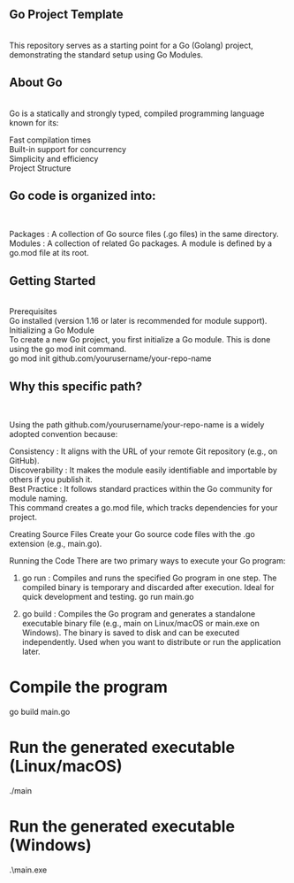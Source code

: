 <h2>Go Project Template</h2> <br>
This repository serves as a starting point for a Go (Golang) project, demonstrating the standard setup using Go Modules.

<h2>About Go</h2> <br>
Go is a statically and strongly typed, compiled programming language known for its: <br>

Fast compilation times <br>
Built-in support for concurrency  <br>
Simplicity and efficiency <br>
Project Structure <br>
<h2>Go code is organized into:</h2>  <br>

Packages : A collection of Go source files (.go files) in the same directory. <br>
Modules : A collection of related Go packages. A module is defined by a go.mod file at its root. <br>
<h2>Getting Started</h2> <br>
Prerequisites <br>
Go installed (version 1.16 or later is recommended for module support). <br>
Initializing a Go Module <br>
To create a new Go project, you first initialize a Go module. This is done using the go mod init command. <br>
go mod init github.com/yourusername/your-repo-name <br>

<h2>Why this specific path?</h2> <br>

Using the path github.com/yourusername/your-repo-name is a widely adopted convention because: <br>

Consistency : It aligns with the URL of your remote Git repository (e.g., on GitHub).<br>
Discoverability : It makes the module easily identifiable and importable by others if you publish it.<br>
Best Practice : It follows standard practices within the Go community for module naming.<br>
This command creates a go.mod file, which tracks dependencies for your project.<br>

Creating Source Files
Create your Go source code files with the .go extension (e.g., main.go).

Running the Code
There are two primary ways to execute your Go program:

1. go run :
Compiles and runs the specified Go program in one step.
The compiled binary is temporary and discarded after execution.
Ideal for quick development and testing.
go run main.go

2. go build :
Compiles the Go program and generates a standalone executable binary file (e.g., main on Linux/macOS or main.exe on Windows).
The binary is saved to disk and can be executed independently.
Used when you want to distribute or run the application later.<br>
# Compile the program
go build main.go

# Run the generated executable (Linux/macOS)
./main
# Run the generated executable (Windows)
 .\main.exe
